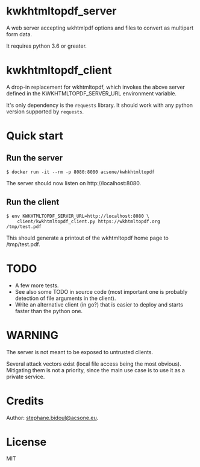 # kwkhtmltopdf_server

A web server accepting wkhtmlpdf options and files to convert
as multipart form data.

It requires python 3.6 or greater.

# kwkhtmltopdf_client

A drop-in replacement for wkhtmltopdf, which invokes the above server
defined in the KWKHTMLTOPDF_SERVER_URL environment variable.

It's only dependency is the `requests` library.
It should work with any python version supported by `requests`.

# Quick start

## Run the server

```console
$ docker run -it --rm -p 8080:8080 acsone/kwhkhtmltopdf
```

The server should now listen on http://localhost:8080.

## Run the client

```console
$ env KWKHTMLTOPDF_SERVER_URL=http://localhost:8080 \
    client/kwkhtmltopdf_client.py https://wkhtmltopdf.org /tmp/test.pdf
```

This should generate a printout of the wkhtmltopdf home page to /tmp/test.pdf.

# TODO

- A few more tests.
- See also some TODO in source code (most important one is probably 
  detection of file arguments in the client).
- Write an alternative client (in go?) that is easier to deploy
  and starts faster than the python one.

# WARNING

The server is not meant to be exposed to untrusted clients.

Several attack vectors exist (local file access being the most obvious).
Mitigating them is not a priority, since the main use case is
to use it as a private service.

# Credits

Author: stephane.bidoul@acsone.eu.

# License

MIT

